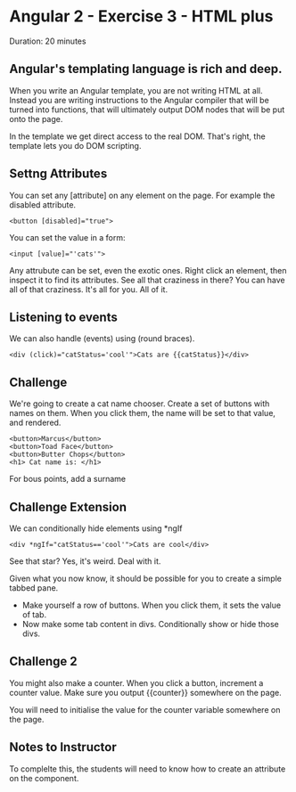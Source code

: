 # Angular 2 - Exercise 3 - HTML plus

Duration: 20 minutes

## Angular's templating language is rich and deep.

When you write an Angular template, you are not writing HTML at all. Instead you are writing instructions to the Angular compiler that will be turned into functions, that will ultimately output DOM nodes that will be put onto the page.

In the template we get direct access to the real DOM. That's right, the template lets you do DOM scripting.

## Settng Attributes

You can set any [attribute] on any element on the page. For example the disabled attribute.

    <button [disabled]="true">

You can set the value in a form:

    <input [value]="'cats'">

Any attrubute can be set, even the exotic ones. Right click an element, then inspect it to find its attributes. See all that craziness in there? You can have all of that craziness. It's all for you. All of it.

## Listening to events

We can also handle (events) using (round braces).

    <div (click)="catStatus='cool'">Cats are {{catStatus}}</div>


## Challenge

We're going to create a cat name chooser. Create a set of buttons with names on them. When you click them, the name will be set to that value, and rendered.

    <button>Marcus</button>
    <button>Toad Face</button>
    <button>Butter Chops</button>
    <h1> Cat name is: </h1>

For bous points, add a surname


## Challenge Extension


We can conditionally hide elements using *ngIf

    <div *ngIf="catStatus=='cool'">Cats are cool</div>

See that star? Yes, it's weird. Deal with it.


Given what you now know, it should be possible for you to create a simple tabbed pane.

* Make yourself a row of buttons. When you click them, it sets the value of tab.
* Now make some tab content in divs. Conditionally show or hide those divs.


## Challenge 2

You might also make a counter. When you click a button, increment a counter value. Make sure you output {{counter}} somewhere on the page.

You will need to initialise the value for the counter variable somewhere on the page.


## Notes to Instructor

To complelte this, the students will need to know how to create an attribute on the component.
